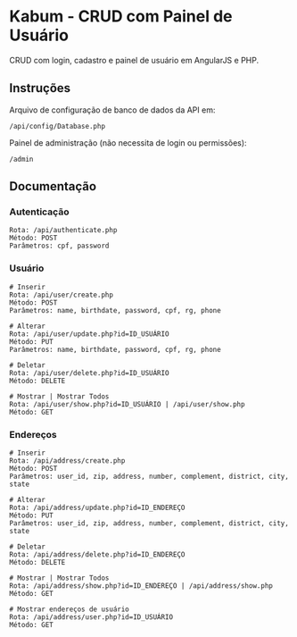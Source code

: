 # Kabum - CRUD com Painel de Usuário

CRUD com login, cadastro e painel de usuário em AngularJS e PHP.

## Instruções

Arquivo de configuração de banco de dados da API em:
```
/api/config/Database.php
```

Painel de administração (não necessita de login ou permissões):
```
/admin
```

## Documentação

### Autenticação

```
Rota: /api/authenticate.php
Método: POST
Parâmetros: cpf, password
```

### Usuário

```
# Inserir
Rota: /api/user/create.php
Método: POST
Parâmetros: name, birthdate, password, cpf, rg, phone
```

```
# Alterar
Rota: /api/user/update.php?id=ID_USUÁRIO
Método: PUT
Parâmetros: name, birthdate, password, cpf, rg, phone
```

```
# Deletar
Rota: /api/user/delete.php?id=ID_USUÁRIO
Método: DELETE
```

```
# Mostrar | Mostrar Todos
Rota: /api/user/show.php?id=ID_USUÁRIO | /api/user/show.php
Método: GET
```

### Endereços

```
# Inserir
Rota: /api/address/create.php
Método: POST
Parâmetros: user_id, zip, address, number, complement, district, city, state
```

```
# Alterar
Rota: /api/address/update.php?id=ID_ENDEREÇO
Método: PUT
Parâmetros: user_id, zip, address, number, complement, district, city, state
```

```
# Deletar
Rota: /api/address/delete.php?id=ID_ENDEREÇO
Método: DELETE
```

```
# Mostrar | Mostrar Todos
Rota: /api/address/show.php?id=ID_ENDEREÇO | /api/address/show.php
Método: GET
```

```
# Mostrar endereços de usuário
Rota: /api/address/user.php?id=ID_USUÁRIO
Método: GET
```
